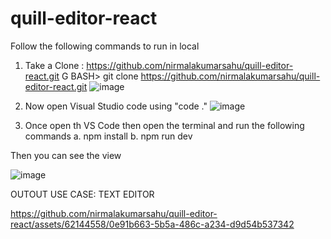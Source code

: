 # quill-editor-react
Follow the following commands to run in local

1. Take a Clone : https://github.com/nirmalakumarsahu/quill-editor-react.git
   G BASH> git clone https://github.com/nirmalakumarsahu/quill-editor-react.git
   ![image](https://github.com/nirmalakumarsahu/quill-editor-react/assets/62144558/d7583d79-b0bc-4b09-aa3b-df3cfc1f1fdb)

2. Now open Visual Studio code using "code ."
   ![image](https://github.com/nirmalakumarsahu/quill-editor-react/assets/62144558/edaa1007-ba4e-4170-b221-0ea7d902eb8f)

3. Once open th VS Code then open the terminal and run the following commands
    a. npm install
    b. npm run dev

Then you can see the view

![image](https://github.com/nirmalakumarsahu/quill-editor-react/assets/62144558/f645e387-a1e9-4da8-8b81-6a20ff4a01b4)

OUTOUT USE CASE: TEXT EDITOR 

https://github.com/nirmalakumarsahu/quill-editor-react/assets/62144558/0e91b663-5b5a-486c-a234-d9d54b537342


